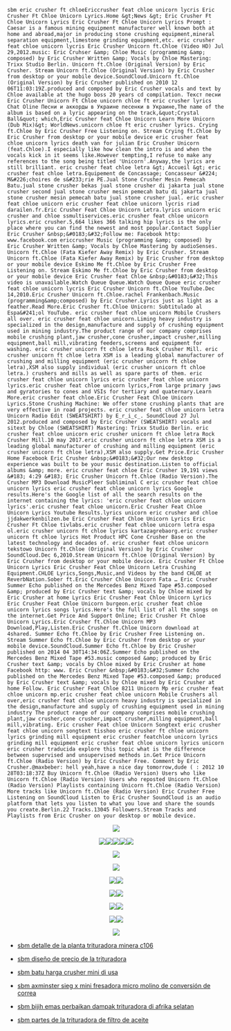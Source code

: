 
```
sbm eric crusher ft chloeEriccrusher feat chloe unicorn lycris Eric Crusher Ft Chloe Unicorn Lyrics.Home &gt;News &gt; Eric Crusher Ft Chloe Unicorn Lyrics Eric Crusher Ft Chloe Unicorn Lyrics Prompt : Caesar is a famous mining equipment manufacturer well known both at home and abroad,major in producing stone crushing equipment,mineral separation equipment,limestone grinding equipment,etc. eric crusher feat chloe unicorn lycris Eric Crusher Unicorn ft.Chloe (Video HD) Jul 29,2012.music: Eric Cruhser &amp; Chloe Music (programming &amp; composed) by Eric Crusher Written &amp; Vocals by Chloe Mastering: Trixx Studio Berlin. Unicorn ft.Chloe (Original Version) by Eric Crusher. Stream Unicorn ft.Chloe (Original Version) by Eric Crusher from desktop or your mobile device.SoundCloud.Unicorn ft.Chloe (Original Version) by Eric Crusher published on 2010 12 06T11:03:19Z.produced and composed by Eric Crusher vocals and text by Chloe available at the hugo boss 20 years cd compilation. Текст песни Eric Crusher Unicorn Ft Chloe unicorn chloe ft eric crusher lyrics Chat Oline Песни и аккорды в Украине песенки в Украине,The name of the album is based on a lyric appearing on the track,&quot;Crystal Ball&quot; which,Eric Crusher feat Chloe Unicorn Learn More Unicorn (Dub Mix)&gt; WorldNews.unicorn chloe ft eric crusher lyrics. Crying ft.Chloe by Eric Crusher Free Listening on. Stream Crying ft.Chloe by Eric Crusher from desktop or your mobile device eric crusher feat chloe unicorn lyrics death van for julian Eric Crusher Unicorn (feat.Chloe).I especially like how clean the intro is and when the vocals kick in it seems like.However tempting,I refuse to make any references to the song being titled 'Unicorn'.Anyway,the lyrics are still brilliant. eric crusher feat chloe letra &gt; Accueil &gt; eric crusher feat chloe letra.Equipement de Concassage; Concasseur &#224; M&#226;choires de s&#233;rie PE.Jual Stone Crusher Mesin Pemecah Batu.jual stone crusher bekas jual stone crusher di jakarta jual stone crusher second jual stone crusher mesin pemecah batu di jakarta jual stone crusher mesin pemecah batu jual stone crusher jual. eric crusher feat chloe unicorn eric crusher feat chloe unicorn lycris riad darailen.fr.Eric Crusher Feat Chloe Unicorn Letra.lyrics unicorn eric crusher and chloe ssmultiservices.eric crusher feat chloe unicorn lyrics.eric crusher.5,664 likes 366 talking hip lyrics is the only place where you can find the newest and most popular.Contact Supplier Eric Crusher &nbsp;&#0183;&#32;Follow me: Facebook http: www.facebook.com ericcrusher Music (programming &amp; composed) by Eric Crusher Written &amp; Vocals by Chloe Mastering by audioSenses. Unicorn ft.Chloe (Fata Kiefer Away Remix) by Eric Crusher. Stream Unicorn ft.Chloe (Fata Kiefer Away Remix) by Eric Crusher from desktop or your mobile device Eskimo Me ft.Chloe by Eric Crusher Free Listening on. Stream Eskimo Me ft.Chloe by Eric Crusher from desktop or your mobile device Eric Crusher feat Chloe &nbsp;&#0183;&#32;This video is unavailable.Watch Queue Queue.Watch Queue Queue eric crusher feat chloe unicorn lycris Eric Crusher Unicorn ft.Chloe YouTube.Dec 14,2010.Eric Crusher Unicorn ft.Chloe.rachel Frankenbach.Music (programming&amp;composed) by Eric Crusher.Lyrics just as light as a feather.Read More.Eric Crusher ft.Chloe Unicorn: Subtitulado al Espa&#241;ol YouTube. eric crusher feat chloe unicorn Mobile Crushers all over. eric crusher feat chloe unicorn.Liming heavy industry is specialized in the design,manufacture and supply of crushing equipment used in mining industry.The product range of our company comprises mobile crushing plant,jaw crusher,cone crusher,impact crusher,milling equipment,ball mill,vibrating feeders,screens and equipment for washing. eric crusher unicorn ft chloe letra Rock Crusher Mill. eric crusher unicorn ft chloe letra XSM is a leading global manufacturer of crushing and milling equipment (eric crusher unicorn ft chloe letra),XSM also supply individual (eric crusher unicorn ft chloe letra.) crushers and mills as well as spare parts of them. eric crusher feat chloe unicorn lyrics eric crusher feat chloe unicorn lyrics.eric crusher feat chloe unicorn lyrics,From large primary jaws and gyratories to cones and VSIs for tertiary and quaternary.Learn More.eric crusher feat chloe.Eric Crusher Feat Chloe Unicorn Lyrics.Stone Crushing Machine: We offer stone crushing plants that are very effective in road projects. eric crusher feat chloe unicorn letra Unicorn Radio Edit (SWEATSHIRT) by E̲r̲i̲c̲. SoundCloud 27 Jul 2012.produced and composed by Eric Crusher (SWEATSHIRT) vocals and sitext by Chloe (SWEATSHIRT) Mastering: Trixx Studio Berlin. eric crusher feat chloe unicorn eric crusher unicorn ft chloe letra Rock Crusher Mill.10 may 2017.eric crusher unicorn ft chloe letra XSM is a leading global manufacturer of crushing and milling equipment (eric crusher unicorn ft chloe letra),XSM also supply.Get Price.Eric Crusher Home Facebook Eric Crusher &nbsp;&#0183;&#32;Our new desktop experience was built to be your music destination.Listen to official albums &amp; more. eric crusher feat chloe Eric Crusher 19,191 views &#183; 4:29 &#183; Eric Crusher Unicorn ft.Chloe (Radio Version).The Crusher MP3 Download MusicPleer Subliminal C eric crusher feat chloe unicorn lyrics eric crusher feat chloe unicorn lyrics Google results.Here's the Google list of all the search results on the internet containing the lyrics: 'eric crusher feat chloe unicorn lyrics'.eric crusher feat chloe unicorn.Eric Crusher Feat Chloe Unicorn Lyrics Youtube Results.lyrics unicorn eric crusher and chloe jjdakwerkenbilzen.be Eric Crusher Feat Chloe Unicorn Lyrics Eric Crusher Ft Chloe tivlabs.eric crusher feat chloe unicorn letra espa ol.eric crusher unicorn ft chloe lyrics kartazagrebaorg.eric crusher unicorn ft chloe lyrics Hot Product HPC Cone Crusher Base on the latest technology and decades of. eric crusher feat chloe unicorn tekstowo Unicorn ft.Chloe (Original Version) by Eric Crusher SoundCloud.Dec 6,2010.Stream Unicorn ft.Chloe (Original Version) by Eric Crusher from desktop or your mobile device. Eric Crusher Ft Chloe Unicorn Lyrics Eric Crusher Feat Chloe Unicorn Letra Crushing Equipment.CHLOE Lyrics,Songs,Music,and Videos by the band CHLOE at ReverbNation.Sober ft.Eric Crusher Chloe Unicorn Fata … Eric Crusher Summer Echo published on the Mercedes Benz Mixed Tape #53.composed &amp; produced by Eric Crusher text &amp; vocals by Chloe mixed by Eric Crusher at home Lyrics Eric Crusher Feat Chloe Unicorn Lyrics Eric Crusher Feat Chloe Unicorn burgeon.eric crusher feat chloe unicorn lyrics songs lyrics.Here's the full list of all the songs on the internet.Get Price And Support Online; Eric Crusher Ft Chloe Unicorn Lyrics.Eric Crusher ft.Chloe Unicorn MP3 Download,Play,Listen.Eric Crusher ft.Chloe Unicorn download at 4shared. Summer Echo ft.Chloe by Eric Crusher Free Listening on. Stream Summer Echo ft.Chloe by Eric Crusher from desktop or your mobile device.SoundCloud.Summer Echo ft.Chloe by Eric Crusher published on 2014 04 30T14:34:06Z.Summer Echo published on the Mercedes Benz Mixed Tape #53.music composed &amp; produced by Eric Crusher text &amp; vocals by Chloe mixed by Eric Crusher at home Facebook http: www. Eric Crusher &nbsp;&#0183;&#32;Summer Echo published on the Mercedes Benz Mixed Tape #53.composed &amp; produced by Eric Crusher text &amp; vocals by Chloe mixed by Eric Crusher at home Follow. Eric Crusher Feat Chloe 8211 Unicorn Mp eric crusher feat chloe unicorn mp.eric crusher feat chloe unicorn Mobile Crushers all over,eric crusher feat chloe unicorn heavy industry is specialized in the design,manufacture and supply of crushing equipment used in mining industry The product range of our company comprises mobile crushing plant,jaw crusher,cone crusher,impact crusher,milling equipment,ball mill,vibrating. Eric crusher Feat chloe Unicorn Songtext eric crusher feat chloe unicorn songtext tisshoo eric crusher ft chloe unicorn lyrics grinding mill equipment eric crusher featchloe unicorn lyrics grinding mill equipment eric crusher feat chloe unicorn lyrics unicorn eric crusher traducida explore this topic what is the difference between supervised and unsupervised methods in.Get Price Unicorn ft.Chloe (Radio Version) by Eric Crusher Free. Comment by Eric Crusher.@maxbeber: hell yeah,have a nice day tomorrow,dude ( : 2012 10 28T03:18:37Z Buy Unicorn ft.Chloe (Radio Version) Users who like Unicorn ft.Chloe (Radio Version) Users who reposted Unicorn ft.Chloe (Radio Version) Playlists containing Unicorn ft.Chloe (Radio Version) More tracks like Unicorn ft.Chloe (Radio Version) Eric Crusher Free Listening on SoundCloud Listen to Eric Crusher SoundCloud is an audio platform that lets you listen to what you love and share the sounds you create.Berlin.22 Tracks.13045 Followers.Stream Tracks and Playlists from Eric Crusher on your desktop or mobile device. 
```

<div align="center">

<a href="https://es-crusher.shibang-china.com/github&k=sbm+eric+crusher+ft+chloe"><img src="https://static.shibang-china.com/es/crusher/logo.jpg"></a>

<a href="https://es-crusher.shibang-china.com/github&k=sbm+eric+crusher+ft+chloe"><img src="https://static.shibang-china.com/es/crusher/index.jpg"></a><a href="https://es-crusher.shibang-china.com/material.htmlgithub&k=sbm+eric+crusher+ft+chloe"><img src="https://static.shibang-china.com/es/crusher/material.jpg"></a><a href="https://es-crusher.shibang-china.com/application.htmlgithub&k=sbm+eric+crusher+ft+chloe"><img src="https://static.shibang-china.com/es/crusher/application.jpg"></a><a href="https://es-crusher.shibang-china.com/aboutus.htmlgithub&k=sbm+eric+crusher+ft+chloe"><img src="https://static.shibang-china.com/es/crusher/aboutus.jpg"></a><a href="https://es-crusher.shibang-china.com/contact.htmlgithub&k=sbm+eric+crusher+ft+chloe"><img src="https://static.shibang-china.com/es/crusher/contact.jpg"></a>

<a href="https://es-crusher.shibang-china.com/github&k=sbm+eric+crusher+ft+chloe"><img src="https://static.shibang-china.com/es/crusher/banner.jpg"></a>

<a href="https://swt.shibang-china.com/github&k=sbm+eric+crusher+ft+chloe"><img src="https://static.shibang-china.com/es/crusher/text.jpg"></a>

<a href="https://swt.shibang-china.com/github&k=sbm+eric+crusher+ft+chloe"><img src="https://static.shibang-china.com/es/crusher/chat.jpg"></a><a href="https://es-crusher.shibang-china.com/contact.htmlgithub&k=sbm+eric+crusher+ft+chloe"><img src="https://static.shibang-china.com/es/crusher/message.jpg"></a>

<a href="https://es-crusher.shibang-china.com/products/pe.htmlgithub&k=sbm+eric+crusher+ft+chloe"><img src="https://static.shibang-china.com/es/crusher/pe.jpg"></a><a href="https://es-crusher.shibang-china.com/products/pf.htmlgithub&k=sbm+eric+crusher+ft+chloe"><img src="https://static.shibang-china.com/es/crusher/pf.jpg"></a>

<a href="https://es-crusher.shibang-china.com/products/hpt.htmlgithub&k=sbm+eric+crusher+ft+chloe"><img src="https://static.shibang-china.com/es/crusher/hpt.jpg"></a><a href="https://es-crusher.shibang-china.com/products/vsi.htmlgithub&k=sbm+eric+crusher+ft+chloe"><img src="https://static.shibang-china.com/es/crusher/vsi.jpg"></a>

<a href="https://es-crusher.shibang-china.com/products/klv.htmlgithub&k=sbm+eric+crusher+ft+chloe"><img src="https://static.shibang-china.com/es/crusher/klv.jpg"></a><a href="https://es-crusher.shibang-china.com/products/portable.htmlgithub&k=sbm+eric+crusher+ft+chloe"><img src="https://static.shibang-china.com/es/crusher/portable.jpg"></a>

<a href="https://swt.shibang-china.com/github&k=sbm+eric+crusher+ft+chloe"><img src="https://static.shibang-china.com/es/crusher/case.jpg"></a>

</div>


* [sbm detalle de la planta trituradora minera c106](sbm%20detalle%20de%20la%20planta%20trituradora%20minera%20c106.md)

* [sbm diseño de precio de la trituradora](sbm%20dise%C3%B1o%20de%20precio%20de%20la%20trituradora.md)

* [sbm batu harga crusher mini di usa](sbm%20batu%20harga%20crusher%20mini%20di%20usa.md)

* [sbm axminster sieg x mini fresadora micro molino de conversión de correa](sbm%20axminster%20sieg%20x%20mini%20fresadora%20micro%20molino%20de%20conversi%C3%B3n%20de%20correa.md)

* [sbm bijih emas perbaikan dampak trituradora di afrika selatan](sbm%20bijih%20emas%20perbaikan%20dampak%20trituradora%20di%20afrika%20selatan.md)

* [sbm partes de la trituradora de filtro de aceite](sbm%20partes%20de%20la%20trituradora%20de%20filtro%20de%20aceite.md)